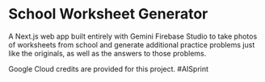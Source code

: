 # School Worksheet Generator

A Next.js web app built entirely with Gemini Firebase Studio to take photos of worksheets from school and generate additional practice problems just like the originals, as well as the answers to those problems.

Google Cloud credits are provided for this project. #AISprint 